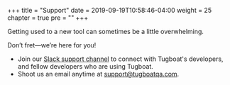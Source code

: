 +++
title = "Support"
date = 2019-09-19T10:58:46-04:00
weight = 25
chapter = true
pre = "<b></b>"
+++

Getting used to a new tool can sometimes be a little overwhelming.

Don’t fret—we’re here for you!

- Join our [Slack support channel](https://launchpass.com/tugboatqa) to connect with Tugboat's developers, and fellow
  developers who are using Tugboat.
- Shoot us an email anytime at [support@tugboatqa.com](mailto:support@tugboatqa.com).
